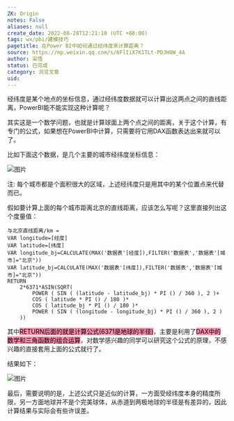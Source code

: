 ```yaml
---
ZK: Origin
notes: False
aliases: null
create_date: 2022-08-28T12:21:10 (UTC +08:00)
tags: wx/pbi/建模技巧
pagetitle: 在Power BI中如何通过经纬度来计算距离？
source: https://mp.weixin.qq.com/s/6FlIiX7K1TLt-PDJHOW_4A
author: 采悟
status: 已完成
category: 浏览文章
uid: 
---
```


经纬度是某个地点的坐标信息，通过经纬度数据就可以计算出这两点之间的直线距离，PowerBI能不能实现这种计算呢？  

其实这是一个数学问题，也就是计算球面上两个点之间的距离，关于这个计算，有专门的公式，如果想在PowerBI中计算，只需要将它用DAX函数表达出来就可以了。

比如下面这个数据，是几个主要的城市经纬度坐标信息：

![图片](https://mmbiz.qpic.cn/mmbiz_png/aHEbZtANQJMstwXX5zrKianmFXzyqbIVgyXGG3p3PTLE1TO3zaia4w2DeBkISF2MD9NKtwF3A2W5zEBt8iaiaiaJnEg/640?wx_fmt=png&wxfrom=5&wx_lazy=1&wx_co=1)

注: 每个城市都是个面积很大的区域，上述经纬度只是用其中的某个位置点来代替而已。

假如要计算上面的每个城市距离北京的直线距离，应该怎么写呢？这里直接列出这个度量值：

```
与北京直线距离/km = 
VAR longitude=[经度]
VAR latitude=[纬度]
VAR longitude_bj=CALCULATE(MAX('数据表'[经度]),FILTER('数据表','数据表'[城市]="北京"))
VAR latitude_bj=CALCULATE(MAX('数据表'[纬度]),FILTER('数据表','数据表'[城市]="北京"))
RETURN
    2*6371*ASIN(SQRT(
        POWER ( SIN ( (latitude - latitude_bj) * PI () / 360 ), 2 )+
        COS ( latitude * PI () / 180 )* 
        COS ( latitude_bj * PI () / 180 )*
        POWER ( SIN ( (longitude - longitude_bj) * PI () / 360 ), 2 )
    ))
```

其中<mark style="background: #FF5582A6;">RETURN后面的就是计算公式(6371是地球的半径)</mark>，主要是利用了<mark style="background: #FF5582A6;">DAX中的数学和三角函数的组合运算</mark>，对数学感兴趣的同学可以研究这个公式的原理，不感兴趣的直接套用上面的公式就行了。

结果如下：  

![图片](https://mmbiz.qpic.cn/mmbiz_png/aHEbZtANQJMstwXX5zrKianmFXzyqbIVgw53gBJNp79SVib9EvfLMnTs4xJ7Xx4r6tT06gXwLiaDCo6lHj9eQNspA/640?wx_fmt=png&wxfrom=5&wx_lazy=1&wx_co=1)

最后，需要说明的是，上述公式只是近似的计算，一方面受经纬度本身的精度所限，另一方面地球并不是个完美球体，从赤道到两极地球的半径是有差异的，因此计算结果与实际会有些许误差。
